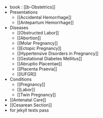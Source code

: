 - book : [[b-Obstetrics]]
- Presentations
  - [[Accidental Hemorrhage]]
  - [[Antepartum Hemorrhage]]
- Diseases
  - [[Obstructed Labor]]
  - [[Abortion]]
  - [[Molar Pregnancy]]
  - [[Ectopic Pregnancy]]
  - [[Hypertensive Disorders in Pregnancy]]
  - [[Gestational Diabetes Mellitus]]
  - [[Abruptio Placentae]]
  - [[Placenta Praevia]]
  - [[IUFGR]]
- Conditions
  - [[Pregnancy]]
  - [[Labor]]
  - [[Twin Pregnancy]]
- [[Antenatal Care]]
- [[Cesarean Section]]
- for jekyll tests pass
